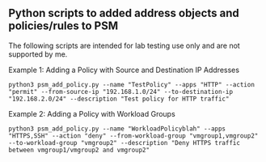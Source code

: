## Python scripts to added address objects and policies/rules to PSM 

The following scripts are intended for lab testing use only and are not supported by me. 

Example 1: Adding a Policy with Source and Destination IP Addresses

```
python3 psm_add_policy.py --name "TestPolicy" --apps "HTTP" --action "permit" --from-source-ip "192.168.1.0/24" --to-destination-ip "192.168.2.0/24" --description "Test policy for HTTP traffic" 
```

Example 2: Adding a Policy with Workload Groups
```
python3 psm_add_policy.py --name "WorkloadPolicyblah" --apps "HTTPS,SSH" --action "deny" --from-workload-group "vmgroup1,vmgroup2" --to-workload-group "vmgroup2" --description "Deny HTTPS traffic between vmgroup1/vmgroup2 and vmgroup2" 
```





